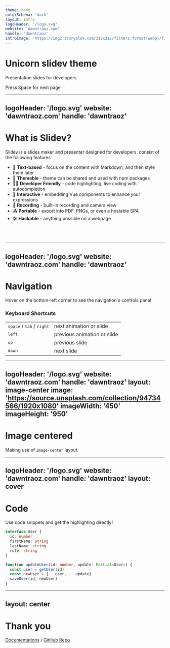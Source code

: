 ```yaml
---
theme: none
colorSchema: 'dark'
layout: intro
logoHeader: '/logo.svg'
website: 'dawntraoz.com'
handle: 'dawntraoz'
introImage: 'https://img2.storyblok.com/312x312/filters:format(webp)/f/79165/400x400/1082ff0d24/dawntraoz-alba-silvente.jpg'
---
```


# Unicorn slidev theme

Presentation slides for developers

<div class="pt-12">
  <span @click="next" class="px-2 p-1 rounded cursor-pointer hover:bg-white hover:bg-opacity-10">
    Press Space for next page <carbon:arrow-right class="inline"/>
  </span>
</div>

---
logoHeader: '/logo.svg'
website: 'dawntraoz.com'
handle: 'dawntraoz'
---

# What is Slidev?

Slidev is a slides maker and presenter designed for developers, consist of the following features
  
- 📝 **Text-based** - focus on the content with Markdown, and then style them later
- 🎨 **Themable** - theme can be shared and used with npm packages
- 🧑‍💻 **Developer Friendly** - code highlighting, live coding with autocompletion
- 🤹 **Interactive** - embedding Vue components to enhance your expressions
- 🎥 **Recording** - built-in recording and camera view
- 📤 **Portable** - export into PDF, PNGs, or even a hostable SPA
- 🛠 **Hackable** - anything possible on a webpage

<br>
<br>

---
logoHeader: '/logo.svg'
website: 'dawntraoz.com'
handle: 'dawntraoz'
---

# Navigation

Hover on the bottom-left corner to see the navigation's controls panel

### Keyboard Shortcuts

|     |     |
| --- | --- |
| <kbd>space</kbd> / <kbd>tab</kbd> / <kbd>right</kbd> | next animation or slide |
| <kbd>left</kbd> | previous animation or slide |
| <kbd>up</kbd> | previous slide |
| <kbd>down</kbd> | next slide |

---
logoHeader: '/logo.svg'
website: 'dawntraoz.com'
handle: 'dawntraoz'
layout: image-center
image: 'https://source.unsplash.com/collection/94734566/1920x1080'
imageWidth: '450'
imageHeight: '950'
---

# Image centered

Making use of `image-center` layout.

---
logoHeader: '/logo.svg'
website: 'dawntraoz.com'
handle: 'dawntraoz'
layout: cover
---

# Code

Use code snippets and get the highlighting directly!

```ts
interface User {
  id: number
  firstName: string
  lastName: string
  role: string
}

function updateUser(id: number, update: Partial<User>) {
  const user = getUser(id)
  const newUser = {...user, ...update}  
  saveUser(id, newUser)
}
```

---
layout: center
---

# Thank you

[Documentations](https://sli.dev) / [GitHub Repo](https://github.com/slidevjs/slidev)
